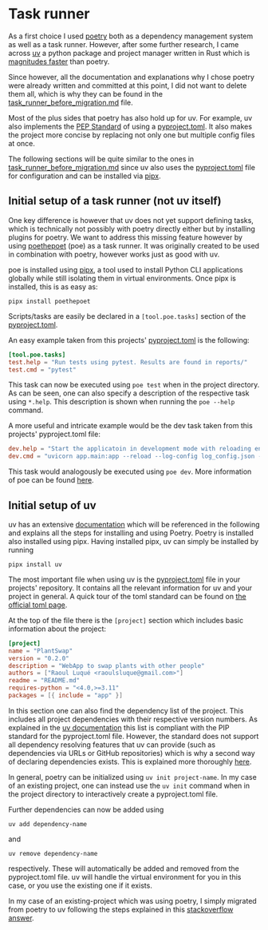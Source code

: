 # Task runner

As a first choice I used [poetry](https://python-poetry.org/) both as a dependency management system as well as a task runner. However, after some further research, I came across [uv](https://github.com/astral-sh/uv) a python package and project manager written in Rust which is [magnitudes faster]((https://github.com/astral-sh/uv?tab=readme-ov-file#uv)) than poetry. 

Since however, all the documentation and explanations why I chose poetry were already written and committed at this point, I did not want to delete them all, which is why they can be found in the [task_runner_before_migration.md](task_runner_before_migration.md) file.

Most of the plus sides that poetry has also hold up for uv. For example, uv also implements the [PEP Standard](https://peps.python.org/pep-0518/#file-format) of using a [pyproject.toml](../../pyproject.toml). It also makes the project more concise by replacing not only one but multiple config files at once.

The following sections will be quite similar to the ones in [task_runner_before_migration.md](task_runner_before_migration.md) since uv also uses the [pyproject.toml](../../pyproject.toml) file for configuration and can be installed via [pipx](https://github.com/pypa/pipx).

## Initial setup of a task runner (not uv itself)

One key difference is however that uv does not yet support defining tasks, which is technically not possibly with poetry directly either but by installing plugins for poetry. We want to address this missing feature however by using [poethepoet](https://github.com/nat-n/poethepoet) (poe) as a task runner. It was originally created to be used in combination with poetry, however works just as good with uv.

poe is installed using [pipx](https://github.com/pypa/pipx), a tool used to install
Python CLI applications globally while still isolating them in virtual
environments. Once pipx is installed, this is as easy as:
```commandline
pipx install poethepoet
```

Scripts/tasks are easily be declared in a `[tool.poe.tasks]` section of the [pyproject.toml](../../pyproject.toml).

An easy example taken from this projects' [pyproject.toml](../../pyproject.toml) is the following:
```toml
[tool.poe.tasks]
test.help = "Run tests using pytest. Results are found in reports/"
test.cmd = "pytest"
```
This task can now be executed using `poe test` when in the project directory. As can be seen, one can also specify a description of the respective task using `*.help`. This description is shown when running the `poe --help` command.

A more useful and intricate example would be the dev task taken from this projects' pyproject.toml file:
```toml
dev.help = "Start the applicatoin in development mode with reloading enabled"
dev.cmd = "uvicorn app.main:app --reload --log-config log_config.json --reload-dir app"
```
This task would analogously be executed using `poe dev`. More information of poe can be found [here](https://poethepoet.natn.io/).


## Initial setup of uv

uv has an
extensive [documentation](https://docs.astral.sh/uv/) which will
be referenced in the following and explains all the steps for
installing and using Poetry. Poetry is installed also installed using pipx. Having installed pipx, uv can simply be installed by running

```commandline
pipx install uv
```

The most important file when using uv is
the [pyproject.toml](../../pyproject.toml) file in your projects'
repository. It contains all the relevant information for uv and
your project in general. A quick tour of the toml standard can be
found on [the official toml page](https://toml.io/en/).

At the top of the file there is the `[project]` section which
includes basic information about the project:

```toml
[project]
name = "PlantSwap"
version = "0.2.0"
description = "WebApp to swap plants with other people"
authors = ["Raoul Luqué <raoulsluque@gmail.com>"]
readme = "README.md"
requires-python = "<4.0,>=3.11"
packages = [{ include = "app" }]
```

In this section one can also find the dependency list of the project. This includes all project dependencies with their respective version numbers. As explained in the [uv documentation](https://docs.astral.sh/uv/concepts/dependencies/) this list is compliant with the PIP standard for the pyproject.toml file. However, the standard does not support all dependency resolving features that uv can provide (such as dependencies via URLs or GitHub repositories) which is why a second way of declaring dependencies exists. This is explained more thoroughly [here](https://docs.astral.sh/uv/concepts/dependencies/).

In general, poetry can be initialized using
```uv init project-name```. In my case of an existing project, one
can instead use the `uv init` command when in the project
directory to interactively create a pyproject.toml file.

Further dependencies can now be added using

```commandline
uv add dependency-name
```

and

```commandline
uv remove dependency-name
```

respectively. These will automatically be added and removed from the
pyproject.toml file. uv will handle the virtual environment for
you in this case, or you use the existing one if it exists.

In my case of an existing-project which was using poetry, I simply migrated from poetry to uv following the steps explained in this [stackoverflow answer](https://stackoverflow.com/a/79165874/20033036).

